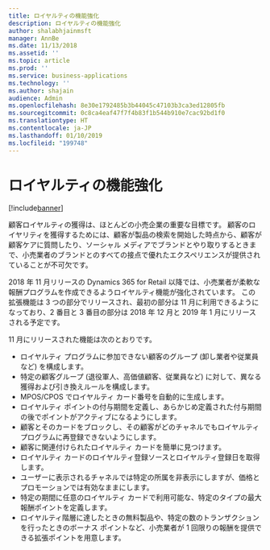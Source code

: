 ```yaml
---
title: ロイヤルティの機能強化
description: ロイヤルティの機能強化
author: shalabhjainmsft
manager: AnnBe
ms.date: 11/13/2018
ms.assetid: ''
ms.topic: article
ms.prod: ''
ms.service: business-applications
ms.technology: ''
ms.author: shajain
audience: Admin
ms.openlocfilehash: 8e30e1792485b3b44045c47103b3ca3ed12805fb
ms.sourcegitcommit: 0c8ca4eaf47f7f4b83f1b544b910e7cac92bd1f0
ms.translationtype: HT
ms.contentlocale: ja-JP
ms.lasthandoff: 01/10/2019
ms.locfileid: "199748"
---
```

#  <a name="loyalty-enhancements"></a>ロイヤルティの機能強化

[!include[banner](../../includes/banner.md)]

顧客ロイヤルティの獲得は、ほとんどの小売企業の重要な目標です。 顧客のロイヤリティを獲得するためには、顧客が製品の検索を開始した時点から、顧客が顧客ケアに質問したり、ソーシャル メディアでブランドとやり取りするときまで、小売業者のブランドとのすべての接点で優れたエクスペリエンスが提供されていることが不可欠です。 

2018 年 11 月リリースの Dynamics 365 for Retail 以降では、小売業者が柔軟な報酬プログラムを作成できるようロイヤルティ機能が強化されています。 この拡張機能は 3 つの部分でリリースされ、最初の部分は 11 月に利用できるようになっており、2 番目と 3 番目の部分は 2018 年 12 月と 2019 年 1 月にリリースされる予定です。 

11 月にリリースされた機能は次のとおりです。

- ロイヤルティ プログラムに参加できない顧客のグループ (卸し業者や従業員など) を構成します。 
- 特定の顧客グループ (退役軍人、高価値顧客、従業員など) に対して、異なる獲得および引き換えルールを構成します。 
- MPOS/CPOS でロイヤルティ カード番号を自動的に生成します。
- ロイヤルティ ポイントの付与期間を定義し、あらかじめ定義された付与期間の後でポイントがアクティブになるようにします。
- 顧客とそのカードをブロックし、その顧客がどのチャネルでもロイヤルティ プログラムに再登録できないようにします。
- 顧客に関連付けられたロイヤルティ カードを簡単に見つけます。
- ロイヤルティ カードのロイヤルティ登録ソースとロイヤルティ登録日を取得します。
- ユーザーに表示されるチャネルでは特定の所属を非表示にしますが、価格とプロモーションでは有効なままにします。
- 特定の期間に任意のロイヤルティ カードで利用可能な、特定のタイプの最大報酬ポイントを定義します。
- ロイヤルティ階層に達したときの無料製品や、特定の数のトランザクションを行ったときのボーナス ポイントなど、小売業者が 1 回限りの報酬を提供できる拡張ポイントを用意します。
